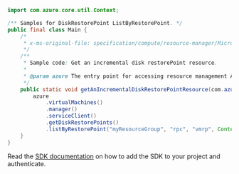```java
import com.azure.core.util.Context;

/** Samples for DiskRestorePoint ListByRestorePoint. */
public final class Main {
    /*
     * x-ms-original-file: specification/compute/resource-manager/Microsoft.Compute/stable/2021-12-01/examples/ListDiskRestorePointsInVmRestorePoint.json
     */
    /**
     * Sample code: Get an incremental disk restorePoint resource.
     *
     * @param azure The entry point for accessing resource management APIs in Azure.
     */
    public static void getAnIncrementalDiskRestorePointResource(com.azure.resourcemanager.AzureResourceManager azure) {
        azure
            .virtualMachines()
            .manager()
            .serviceClient()
            .getDiskRestorePoints()
            .listByRestorePoint("myResourceGroup", "rpc", "vmrp", Context.NONE);
    }
}
```

Read the [SDK documentation](https://github.com/Azure/azure-sdk-for-java/blob/azure-resourcemanager_2.15.0/sdk/resourcemanager/azure-resourcemanager/README.md) on how to add the SDK to your project and authenticate.
